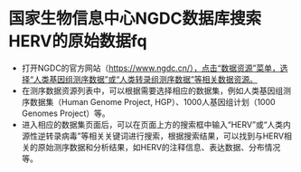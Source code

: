 # 国家生物信息中心NGDC数据库搜索HERV的原始数据fq
+ 打开NGDC的官方网站（https://www.ngdc.cn/），点击“数据资源”菜单，选择“人类基因组测序数据”或“人类转录组测序数据”等相关数据资源。
+ 在测序数据资源列表中，可以根据需要选择相应的数据集，例如人类基因组测序数据集（Human Genome Project, HGP）、1000人基因组计划（1000 Genomes Project）等。
+ 进入相应的数据集页面后，可以在页面上方的搜索框中输入“HERV”或“人类内源性逆转录病毒”等相关关键词进行搜索，根据搜索结果，可以找到与HERV相关的原始测序数据和分析结果，如HERV的注释信息、表达数据、分布情况等。

# 



























